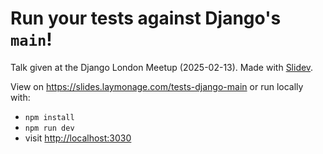 # Run your tests against Django's `main`!

Talk given at the Django London Meetup (2025-02-13). Made with [Slidev](https://sli.dev).

View on https://slides.laymonage.com/tests-django-main or run locally with:

- `npm install`
- `npm run dev`
- visit <http://localhost:3030>
